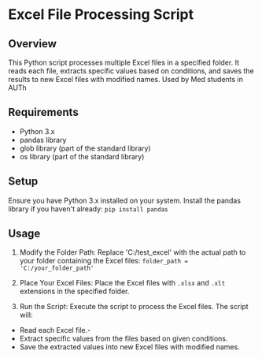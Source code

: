 
# Excel File Processing Script
## Overview
This Python script processes multiple Excel files in a specified folder. It reads each file, extracts specific values based on conditions, and saves the results to new Excel files with modified names. Used by Med students in AUTh 

## Requirements
- Python 3.x
-  pandas library
- glob library (part of the standard library)
- os library (part of the standard library)

## Setup
Ensure you have Python 3.x installed on your system.
Install the pandas library if you haven't already:
`pip install pandas`
## Usage
1. Modify the Folder Path:
Replace 'C:/test_excel' with the actual path to your folder containing the Excel files:
`folder_path = 'C:/your_folder_path'`

2. Place Your Excel Files:
Place the Excel files with `.xlsx` and `.xlt` extensions in the specified folder.

3. Run the Script:
Execute the script to process the Excel files. The script will:

- Read each Excel file.-
-  Extract specific values from the files based on given conditions.
-  Save the extracted values into new Excel files with modified names.
